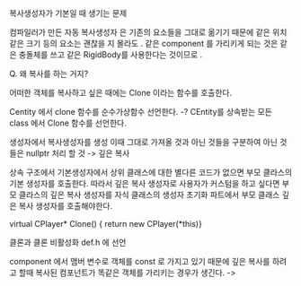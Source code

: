 복사생성자가 기본일 때 생기는 문제

컴파일러가 만든 자동 복사생성자 은 기존의 요소들을 그대로 옮기기 때문에 같은 위치 같은 크기 등의 요소는 괜찮을 지 몰라도 . 같은 component 를 가리키게 되는 것은 같은 충돌체를 쓰고 같은 RigidBody를 사용한다는 것이므로 .

Q. 왜 복사를 하는 거지?

어떠한 객체를 복사하고 싶은 때에는 Clone 이라는 함수를 호출한다.

Centity 에서 clone 함수를 순수가상함수 선언한다.
-? CEntity를 상속받는 모든  class 에서  Clone 함수를 선언한다.

생성자에서 복사생성자를 생성
이때 그대로 가져올 것과 아닌 것들을 구분하여 아닌 것들은 nullptr 처리 할 것
-> 깊은 복사

상속 구조에서 
기본생성자에서 상위 클래스에 대한 별다른 코드가 없으면 부모 클라스의 기본 생성자를 호출한다. 따라서 깊은 복사 생성자로 사용자가 커스텀을 하고 싶다면 부모 클라스의 깊은 복사 생성자를 자식 클래스의 생성자 초기화 파트에서 부모 클래스 깊은 복사 생성자를 호출해야한다.

virtual CPlayer* Clone() { return new CPlayer(*this)}

클론과 클론 비활성화 def.h 에 선언

component 에서  맴버 변수로 객체를  const 로 가지고 있기 때문에 깊은 복사를 하려고 할때  복사된 컴포넌트가 똑같은 객체를 가리키는 경우가 생긴다.
-> 